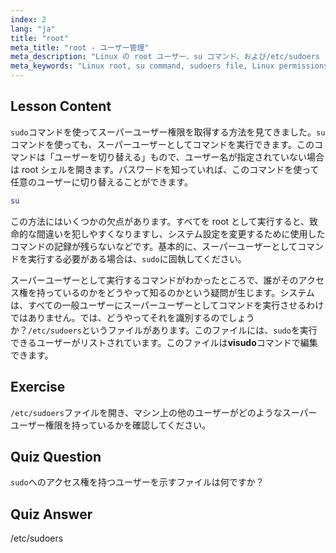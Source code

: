 ```yaml
---
index: 2
lang: "ja"
title: "root"
meta_title: "root - ユーザー管理"
meta_description: "Linux の root ユーザー、su コマンド、および/etc/sudoers ファイルについて学びます。この初心者向けガイドで、Linux におけるスーパーユーザーアクセスと権限を理解しましょう。"
meta_keywords: "Linux root, su command, sudoers file, Linux permissions, superuser, Linux tutorial, beginner guide"
---
```


## Lesson Content

`sudo`コマンドを使ってスーパーユーザー権限を取得する方法を見てきました。`su`コマンドを使っても、スーパーユーザーとしてコマンドを実行できます。このコマンドは「ユーザーを切り替える」もので、ユーザー名が指定されていない場合は root シェルを開きます。パスワードを知っていれば、このコマンドを使って任意のユーザーに切り替えることができます。

```bash
su
```

この方法にはいくつかの欠点があります。すべてを root として実行すると、致命的な間違いを犯しやすくなりますし、システム設定を変更するために使用したコマンドの記録が残らないなどです。基本的に、スーパーユーザーとしてコマンドを実行する必要がある場合は、`sudo`に固執してください。

スーパーユーザーとして実行するコマンドがわかったところで、誰がそのアクセス権を持っているのかをどうやって知るのかという疑問が生じます。システムは、すべての一般ユーザーにスーパーユーザーとしてコマンドを実行させるわけではありません。では、どうやってそれを識別するのでしょうか？`/etc/sudoers`というファイルがあります。このファイルには、`sudo`を実行できるユーザーがリストされています。このファイルは**visudo**コマンドで編集できます。

## Exercise

`/etc/sudoers`ファイルを開き、マシン上の他のユーザーがどのようなスーパーユーザー権限を持っているかを確認してください。

## Quiz Question

`sudo`へのアクセス権を持つユーザーを示すファイルは何ですか？

## Quiz Answer

/etc/sudoers
